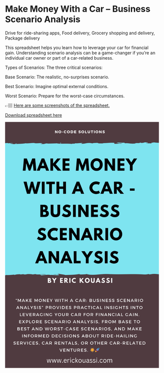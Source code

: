 # Make Money With a Car – Business Scenario Analysis

Drive for ride-sharing apps, Food delivery, Grocery shopping and delivery, Package delivery	

This spreadsheet helps you learn how to leverage your car for financial gain. 
Understanding scenario analysis can be a game-changer if you’re an individual car owner or part of a car-related business.

Types of Scenarios: The three critical scenarios:

Base Scenario: The realistic, no-surprises scenario.

Best Scenario: Imagine optimal external conditions.


Worst Scenario: Prepare for the worst-case circumstances.

👉🏽 [Here are some screenshots of the spreadsheet.](https://erickouassi.blogspot.com/2024/07/make-money-with-a-car-business-scenario-analysis.html)


[Download spreadsheet here](https://shop.erickouassi.com/product/make-money-with-a-car-business-scenario-analysis/)


![alt text](https://github.com/erickouassi/spreadsheet-templates/blob/main/img/My%20Book%20Cover%20Template%20Make%20Money%20With%20a%20Car_page-0001.jpg?raw=true 
"Make Money With a Car – Business Scenario Analysis")
